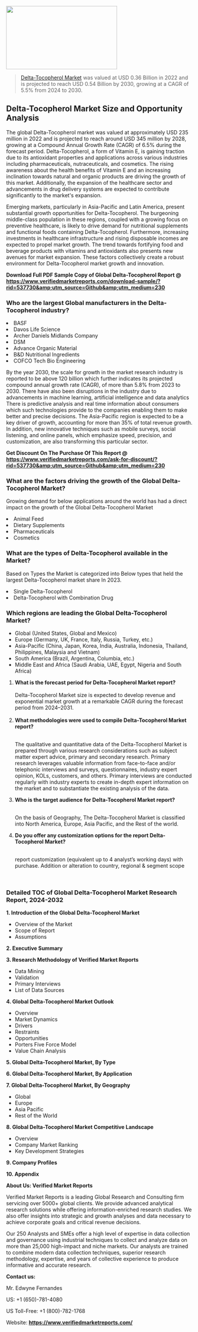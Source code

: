 <img src="https://ffe5etoiles.com/wp-content/uploads/2024/12/MST1-300x171.png" alt="" width="300" height="171" class="alignnone size-medium wp-image-20088" /><blockquote><p><p><a href="https://www.verifiedmarketreports.com/download-sample/?rid=537730&utm_source=Github&utm_medium=230" target="_blank">Delta-Tocopherol Market</a> was valued at USD 0.36 Billion in 2022 and is projected to reach USD 0.54 Billion by 2030, growing at a CAGR of 5.5% from 2024 to 2030.</p></blockquote><p><h2>Delta-Tocopherol Market Size and Opportunity Analysis</h2> <p>The global Delta-Tocopherol market was valued at approximately USD 235 million in 2022 and is projected to reach around USD 345 million by 2028, growing at a Compound Annual Growth Rate (CAGR) of 6.5% during the forecast period. Delta-Tocopherol, a form of Vitamin E, is gaining traction due to its antioxidant properties and applications across various industries including pharmaceuticals, nutraceuticals, and cosmetics. The rising awareness about the health benefits of Vitamin E and an increasing inclination towards natural and organic products are driving the growth of this market. Additionally, the expansion of the healthcare sector and advancements in drug delivery systems are expected to contribute significantly to the market's expansion.</p> <p>Emerging markets, particularly in Asia-Pacific and Latin America, present substantial growth opportunities for Delta-Tocopherol. The burgeoning middle-class population in these regions, coupled with a growing focus on preventive healthcare, is likely to drive demand for nutritional supplements and functional foods containing Delta-Tocopherol. Furthermore, increasing investments in healthcare infrastructure and rising disposable incomes are expected to propel market growth. The trend towards fortifying food and beverage products with vitamins and antioxidants also presents new avenues for market expansion. These factors collectively create a robust environment for Delta-Tocopherol market growth and innovation.</p> </p><p class=""><strong>Download Full PDF Sample Copy of Global Delta-Tocopherol Report @ <a href="https://www.verifiedmarketreports.com/download-sample/?rid=537730&amp;utm_source=Github&amp;utm_medium=230" target="_blank">https://www.verifiedmarketreports.com/download-sample/?rid=537730&amp;utm_source=Github&amp;utm_medium=230</a></strong></p><h3 id="" class="">Who are the largest Global manufacturers in the Delta-Tocopherol industry?</h3><p><li>BASF</li><li> Davos Life Science</li><li> Archer Daniels Midlands Company</li><li> DSM</li><li> Advance Organic Material</li><li> B&D Nutritional Ingredients</li><li> COFCO Tech Bio Engineering</li></p><div class=""><div class="" dir="" data-message-author-role="" data-message-id="" data-message-model-slug=""><div class=""><div class=""><div class=""><div class="" dir="" data-message-author-role="" data-message-id="" data-message-model-slug=""><div class=""><div class=""><p>By the year 2030, the scale for growth in the market research industry is reported to be above 120 billion which further indicates its projected compound annual growth rate (CAGR), of more than 5.8% from 2023 to 2030. There have also been disruptions in the industry due to advancements in machine learning, artificial intelligence and data analytics There is predictive analysis and real time information about consumers which such technologies provide to the companies enabling them to make better and precise decisions. The Asia-Pacific region is expected to be a key driver of growth, accounting for more than 35% of total revenue growth. In addition, new innovative techniques such as mobile surveys, social listening, and online panels, which emphasize speed, precision, and customization, are also transforming this particular sector.</p><p><strong>Get Discount On The Purchase Of This Report @&nbsp; <a href="https://www.verifiedmarketreports.com/ask-for-discount/?rid=537730&amp;utm_source=Github&amp;utm_medium=230" target="_blank">https://www.verifiedmarketreports.com/ask-for-discount/?rid=537730&amp;utm_source=Github&amp;utm_medium=230</a></strong></p></div></div></div></div></div></div></div></div><h3 id="" class="">What are the factors driving the growth of the Global Delta-Tocopherol Market?</h3><p id="" class="">Growing demand for below applications around the world has had a direct impact on the growth of the Global Delta-Tocopherol Market</p><p id="" class=""><li>Animal Feed</li><li> Dietary Supplements</li><li> Pharmaceuticals</li><li> Cosmetics</li></p><h3 id="" class="">What are the types of Delta-Tocopherol available in the Market?</h3><p id="" class="">Based on Types the Market is categorized into Below types that held the largest Delta-Tocopherol market share In 2023.</p><p id="" class=""><li>Single Delta-Tocopherol</li><li> Delta-Tocopherol with Combination Drug</li></p><h3 id="" class="">Which regions are leading the Global Delta-Tocopherol Market?</h3><ul><li>Global (United States, Global and Mexico)</li><li>Europe (Germany, UK, France, Italy, Russia, Turkey, etc.)</li><li>Asia-Pacific (China, Japan, Korea, India, Australia, Indonesia, Thailand, Philippines, Malaysia and Vietnam)</li><li>South America (Brazil, Argentina, Columbia, etc.)</li><li>Middle East and Africa (Saudi Arabia, UAE, Egypt, Nigeria and South Africa)</li></ul><p><ol><li><strong>What is the forecast period for Delta-Tocopherol Market report?<br /></strong><br /><span data-sheets-root="1" data-sheets-value="{&quot;1&quot;:2,&quot;2&quot;:&quot;XXXX size is expected to develop revenue and exponential market growth at a remarkable CAGR during the forecast period from 2024&ndash;2030.&quot;}" data-sheets-userformat="{&quot;2&quot;:12674,&quot;4&quot;:{&quot;1&quot;:2,&quot;2&quot;:16776960},&quot;10&quot;:2,&quot;11&quot;:0,&quot;15&quot;:&quot;Arial&quot;,&quot;16&quot;:12}">Delta-Tocopherol Market size is expected to develop revenue and exponential market growth at a remarkable CAGR during the forecast period from 2024&ndash;2031.</span><br /><br /></li><li><strong>What methodologies were used to compile Delta-Tocopherol Market report?<br /><br /></strong><p>The qualitative and quantitative data of the&nbsp;Delta-Tocopherol Market is prepared through various research considerations such as subject matter expert advice, primary and secondary research. Primary research leverages valuable information from face-to-face and/or telephonic interviews and surveys, questionnaires, industry expert opinion, KOLs, customers, and others. Primary interviews are conducted regularly with industry experts to create in-depth expert information on the market and to substantiate the existing analysis of the data.&nbsp;</p></li><li><strong>Who is the target audience for Delta-Tocopherol Market report?<br /><br /></strong><p>On the basis of Geography, The&nbsp;Delta-Tocopherol Market is classified into North America, Europe, Asia Pacific, and the Rest of the world.</p></li><li><strong>Do you offer any customization options for the report Delta-Tocopherol Market?<br /><br /></strong><p>report customization (equivalent up to 4 analyst&rsquo;s working days) with purchase. Addition or alteration to country, regional &amp; segment scope</p><p>&nbsp;</p></li></ol></p><h3 id="" class="">Detailed TOC of Global Delta-Tocopherol Market Research Report, 2024-2032</h3><p id="" class=""><strong>1. Introduction of the Global Delta-Tocopherol Market</strong></p><ul><li>Overview of the Market</li><li>Scope of Report</li><li>Assumptions</li></ul><p id="" class=""><strong>2. Executive Summary</strong></p><p id="" class=""><strong>3. Research Methodology of&nbsp;Verified Market Reports</strong></p><ul><li>Data Mining</li><li>Validation</li><li>Primary Interviews</li><li>List of Data Sources</li></ul><p id="" class=""><strong>4. Global Delta-Tocopherol Market Outlook</strong></p><ul><li>Overview</li><li>Market Dynamics</li><li>Drivers</li><li>Restraints</li><li>Opportunities</li><li>Porters Five Force Model</li><li>Value Chain Analysis</li></ul><p id="" class=""><strong>5. Global Delta-Tocopherol Market, By&nbsp;Type</strong></p><p id="" class=""><strong>6. Global Delta-Tocopherol Market, By Application</strong></p><p id="" class=""><strong>7. Global Delta-Tocopherol Market, By Geography</strong></p><ul><li>Global</li><li>Europe</li><li>Asia Pacific</li><li>Rest of the World</li></ul><p id="" class=""><strong>8. Global Delta-Tocopherol Market Competitive Landscape</strong></p><ul><li>Overview</li><li>Company Market Ranking</li><li>Key Development Strategies</li></ul><p id="" class=""><strong>9. Company Profiles</strong></p><p id="" class=""><strong>10. Appendix</strong></p><p id="" class=""><strong>About Us: Verified Market Reports</strong></p><p id="" class="">Verified Market Reports is a leading Global Research and Consulting firm servicing over 5000+ global clients. We provide advanced analytical research solutions while offering information-enriched research studies. We also offer insights into strategic and growth analyses and data necessary to achieve corporate goals and critical revenue decisions.</p><p id="" class="">Our 250 Analysts and SMEs offer a high level of expertise in data collection and governance using industrial techniques to collect and analyze data on more than 25,000 high-impact and niche markets. Our analysts are trained to combine modern data collection techniques, superior research methodology, expertise, and years of collective experience to produce informative and accurate research.</p><p id="" class=""><strong>Contact us:</strong></p><p id="" class="">Mr. Edwyne Fernandes</p><p id="" class="">US: +1 (650)-781-4080</p><p id="" class="">US Toll-Free: +1 (800)-782-1768</p><p id="" class="">Website: <a target="" data-test-app-aware-link=""><strong>https://www.verifiedmarketreports.com/</strong></a></p>
